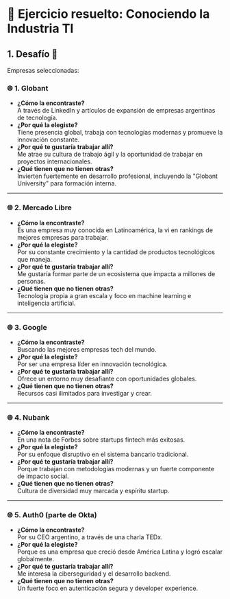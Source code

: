 # 🧠 Ejercicio resuelto: Conociendo la Industria TI

## 1. Desafío 🎯  
Empresas seleccionadas:  

### 🌐 1. Globant  
- **¿Cómo la encontraste?**  
  A través de LinkedIn y artículos de expansión de empresas argentinas de tecnología.  
- **¿Por qué la elegiste?**  
  Tiene presencia global, trabaja con tecnologías modernas y promueve la innovación constante.  
- **¿Por qué te gustaría trabajar allí?**  
  Me atrae su cultura de trabajo ágil y la oportunidad de trabajar en proyectos internacionales.  
- **¿Qué tienen que no tienen otras?**  
  Invierten fuertemente en desarrollo profesional, incluyendo la "Globant University" para formación interna.

---

### 🌐 2. Mercado Libre  
- **¿Cómo la encontraste?**  
  Es una empresa muy conocida en Latinoamérica, la vi en rankings de mejores empresas para trabajar.  
- **¿Por qué la elegiste?**  
  Por su constante crecimiento y la cantidad de productos tecnológicos que maneja.  
- **¿Por qué te gustaría trabajar allí?**  
  Me gustaría formar parte de un ecosistema que impacta a millones de personas.  
- **¿Qué tienen que no tienen otras?**  
  Tecnología propia a gran escala y foco en machine learning e inteligencia artificial.

---

### 🌐 3. Google  
- **¿Cómo la encontraste?**  
  Buscando las mejores empresas tech del mundo.  
- **¿Por qué la elegiste?**  
  Por ser una empresa líder en innovación tecnológica.  
- **¿Por qué te gustaría trabajar allí?**  
  Ofrece un entorno muy desafiante con oportunidades globales.  
- **¿Qué tienen que no tienen otras?**  
  Recursos casi ilimitados para investigar y crear.

---

### 🌐 4. Nubank  
- **¿Cómo la encontraste?**  
  En una nota de Forbes sobre startups fintech más exitosas.  
- **¿Por qué la elegiste?**  
  Por su enfoque disruptivo en el sistema bancario tradicional.  
- **¿Por qué te gustaría trabajar allí?**  
  Porque trabajan con metodologías modernas y un fuerte componente de impacto social.  
- **¿Qué tienen que no tienen otras?**  
  Cultura de diversidad muy marcada y espíritu startup.

---

### 🌐 5. Auth0 (parte de Okta)  
- **¿Cómo la encontraste?**  
  Por su CEO argentino, a través de una charla TEDx.  
- **¿Por qué la elegiste?**  
  Porque es una empresa que creció desde América Latina y logró escalar globalmente.  
- **¿Por qué te gustaría trabajar allí?**  
  Me interesa la ciberseguridad y el desarrollo backend.  
- **¿Qué tienen que no tienen otras?**  
  Un fuerte foco en autenticación segura y developer experience.
